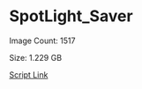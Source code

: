# SpotLight_Saver

Image Count: 1517

Size: 1.229 GB

[Script Link](https://github.com/liuyal/Archive/blob/master/Python/Utilities/Miscellaneous/spotlight_saver.py)